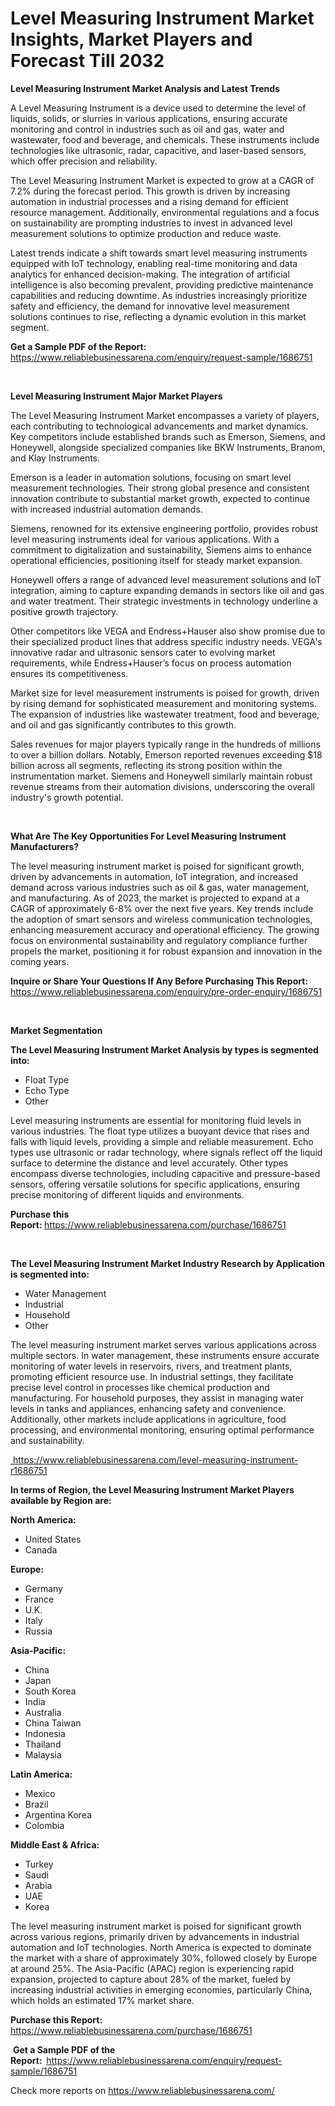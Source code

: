 <p><h1>Level Measuring Instrument Market Insights, Market Players and Forecast Till 2032</h1></p><p><strong>Level Measuring Instrument Market Analysis and Latest Trends</strong></p>
<p><p>A Level Measuring Instrument is a device used to determine the level of liquids, solids, or slurries in various applications, ensuring accurate monitoring and control in industries such as oil and gas, water and wastewater, food and beverage, and chemicals. These instruments include technologies like ultrasonic, radar, capacitive, and laser-based sensors, which offer precision and reliability.</p><p>The Level Measuring Instrument Market is expected to grow at a CAGR of 7.2% during the forecast period. This growth is driven by increasing automation in industrial processes and a rising demand for efficient resource management. Additionally, environmental regulations and a focus on sustainability are prompting industries to invest in advanced level measurement solutions to optimize production and reduce waste.</p><p>Latest trends indicate a shift towards smart level measuring instruments equipped with IoT technology, enabling real-time monitoring and data analytics for enhanced decision-making. The integration of artificial intelligence is also becoming prevalent, providing predictive maintenance capabilities and reducing downtime. As industries increasingly prioritize safety and efficiency, the demand for innovative level measurement solutions continues to rise, reflecting a dynamic evolution in this market segment.</p></p>
<p><strong>Get a Sample PDF of the Report:&nbsp;</strong> <a href="https://www.reliablebusinessarena.com/enquiry/request-sample/1686751?utm_campaign=3492&utm_medium=2&utm_source=Github&utm_content=ia&utm_term=08042025&utm_id=level-measuring-instrument">https://www.reliablebusinessarena.com/enquiry/request-sample/1686751</a></p>
<p>&nbsp;</p>
<p><strong>Level Measuring Instrument Major Market Players</strong></p>
<p><p>The Level Measuring Instrument Market encompasses a variety of players, each contributing to technological advancements and market dynamics. Key competitors include established brands such as Emerson, Siemens, and Honeywell, alongside specialized companies like BKW Instruments, Branom, and Klay Instruments.</p><p>Emerson is a leader in automation solutions, focusing on smart level measurement technologies. Their strong global presence and consistent innovation contribute to substantial market growth, expected to continue with increased industrial automation demands.</p><p>Siemens, renowned for its extensive engineering portfolio, provides robust level measuring instruments ideal for various applications. With a commitment to digitalization and sustainability, Siemens aims to enhance operational efficiencies, positioning itself for steady market expansion.</p><p>Honeywell offers a range of advanced level measurement solutions and IoT integration, aiming to capture expanding demands in sectors like oil and gas and water treatment. Their strategic investments in technology underline a positive growth trajectory.</p><p>Other competitors like VEGA and Endress+Hauser also show promise due to their specialized product lines that address specific industry needs. VEGA's innovative radar and ultrasonic sensors cater to evolving market requirements, while Endress+Hauser’s focus on process automation ensures its competitiveness.</p><p>Market size for level measurement instruments is poised for growth, driven by rising demand for sophisticated measurement and monitoring systems. The expansion of industries like wastewater treatment, food and beverage, and oil and gas significantly contributes to this growth.</p><p>Sales revenues for major players typically range in the hundreds of millions to over a billion dollars. Notably, Emerson reported revenues exceeding $18 billion across all segments, reflecting its strong position within the instrumentation market. Siemens and Honeywell similarly maintain robust revenue streams from their automation divisions, underscoring the overall industry's growth potential.</p></p>
<p>&nbsp;</p>
<p><strong>What Are The Key Opportunities For Level Measuring Instrument Manufacturers?</strong></p>
<p><p>The level measuring instrument market is poised for significant growth, driven by advancements in automation, IoT integration, and increased demand across various industries such as oil & gas, water management, and manufacturing. As of 2023, the market is projected to expand at a CAGR of approximately 6-8% over the next five years. Key trends include the adoption of smart sensors and wireless communication technologies, enhancing measurement accuracy and operational efficiency. The growing focus on environmental sustainability and regulatory compliance further propels the market, positioning it for robust expansion and innovation in the coming years.</p></p>
<p><strong>Inquire or Share Your Questions If Any Before Purchasing This Report:</strong> <a href="https://www.reliablebusinessarena.com/enquiry/pre-order-enquiry/1686751?utm_campaign=3492&utm_medium=2&utm_source=Github&utm_content=ia&utm_term=08042025&utm_id=level-measuring-instrument">https://www.reliablebusinessarena.com/enquiry/pre-order-enquiry/1686751</a></p>
<p>&nbsp;</p>
<p><strong>Market Segmentation</strong></p>
<p><strong>The Level Measuring Instrument Market Analysis by types is segmented into:</strong></p>
<p><ul><li>Float Type</li><li>Echo Type</li><li>Other</li></ul></p>
<p><p>Level measuring instruments are essential for monitoring fluid levels in various industries. The float type utilizes a buoyant device that rises and falls with liquid levels, providing a simple and reliable measurement. Echo types use ultrasonic or radar technology, where signals reflect off the liquid surface to determine the distance and level accurately. Other types encompass diverse technologies, including capacitive and pressure-based sensors, offering versatile solutions for specific applications, ensuring precise monitoring of different liquids and environments.</p></p>
<p><strong>Purchase this Report:&nbsp;</strong><a href="https://www.reliablebusinessarena.com/purchase/1686751?utm_campaign=3492&utm_medium=2&utm_source=Github&utm_content=ia&utm_term=08042025&utm_id=level-measuring-instrument">https://www.reliablebusinessarena.com/purchase/1686751</a></p>
<p>&nbsp;</p>
<p><strong>The Level Measuring Instrument Market Industry Research by Application is segmented into:</strong></p>
<p><ul><li>Water Management</li><li>Industrial</li><li>Household</li><li>Other</li></ul></p>
<p><p>The level measuring instrument market serves various applications across multiple sectors. In water management, these instruments ensure accurate monitoring of water levels in reservoirs, rivers, and treatment plants, promoting efficient resource use. In industrial settings, they facilitate precise level control in processes like chemical production and manufacturing. For household purposes, they assist in managing water levels in tanks and appliances, enhancing safety and convenience. Additionally, other markets include applications in agriculture, food processing, and environmental monitoring, ensuring optimal performance and sustainability.</p></p>
<p><a href="https://www.reliablebusinessarena.com/level-measuring-instrument-r1686751?utm_campaign=3492&utm_medium=2&utm_source=Github&utm_content=ia&utm_term=08042025&utm_id=level-measuring-instrument">&nbsp;https://www.reliablebusinessarena.com/level-measuring-instrument-r1686751</a></p>
<p><strong>In terms of Region, the Level Measuring Instrument Market Players available by Region are:</strong></p>
<p>
    <p> <strong> North America: </strong>
        <ul>
            <li>United States</li>
            <li>Canada</li>
        </ul>
        </p> 
    <p> <strong> Europe: </strong>
        <ul>
            <li>Germany</li>
            <li>France</li>
            <li>U.K.</li>
            <li>Italy</li>
            <li>Russia</li>
        </ul>
        </p> 
    <p> <strong> Asia-Pacific: </strong>
        <ul>
            <li>China</li>
            <li>Japan</li>
            <li>South Korea</li>
            <li>India</li>
            <li>Australia</li>
            <li>China Taiwan</li>
            <li>Indonesia</li>
            <li>Thailand</li>
            <li>Malaysia</li>
        </ul>
        </p> 
    <p> <strong> Latin America: </strong>
        <ul>
            <li>Mexico</li>
            <li>Brazil</li>
            <li>Argentina Korea</li>
            <li>Colombia</li>
        </ul>
        </p> 
    <p> <strong> Middle East & Africa: </strong>
        <ul>
            <li>Turkey</li>
            <li>Saudi</li>
            <li>Arabia</li>
            <li>UAE</li>
            <li>Korea</li>
        </ul>
    </p>
    </p>
<p><p>The level measuring instrument market is poised for significant growth across various regions, primarily driven by advancements in industrial automation and IoT technologies. North America is expected to dominate the market with a share of approximately 30%, followed closely by Europe at around 25%. The Asia-Pacific (APAC) region is experiencing rapid expansion, projected to capture about 28% of the market, fueled by increasing industrial activities in emerging economies, particularly China, which holds an estimated 17% market share.</p></p>
<p><strong>Purchase this Report: </strong><a href="https://www.reliablebusinessarena.com/purchase/1686751?utm_campaign=3492&utm_medium=2&utm_source=Github&utm_content=ia&utm_term=08042025&utm_id=level-measuring-instrument">https://www.reliablebusinessarena.com/purchase/1686751</a></p>
<p>&nbsp;<strong>Get a Sample PDF of the Report:&nbsp;&nbsp;</strong><a href="https://www.reliablebusinessarena.com/enquiry/request-sample/1686751?utm_campaign=3492&utm_medium=2&utm_source=Github&utm_content=ia&utm_term=08042025&utm_id=level-measuring-instrument">https://www.reliablebusinessarena.com/enquiry/request-sample/1686751</a></p>
<p><strong></strong></p>
<p>Check more reports on <a href="https://www.reliablebusinessarena.com/?utm_campaign=3492&utm_medium=2&utm_source=Github&utm_content=ia&utm_term=08042025&utm_id=level-measuring-instrument">https://www.reliablebusinessarena.com/</a></p>
